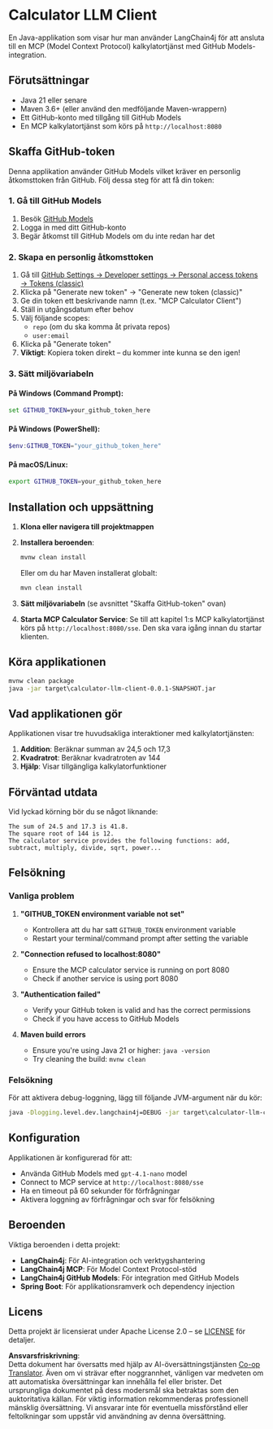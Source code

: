 <!--
CO_OP_TRANSLATOR_METADATA:
{
  "original_hash": "ac2459c0d5cc823922e3d9240a95028c",
  "translation_date": "2025-06-11T13:28:30+00:00",
  "source_file": "03-GettingStarted/03-llm-client/solution/java/README.md",
  "language_code": "sv"
}
-->
# Calculator LLM Client

En Java-applikation som visar hur man använder LangChain4j för att ansluta till en MCP (Model Context Protocol) kalkylatortjänst med GitHub Models-integration.

## Förutsättningar

- Java 21 eller senare
- Maven 3.6+ (eller använd den medföljande Maven-wrappern)
- Ett GitHub-konto med tillgång till GitHub Models
- En MCP kalkylatortjänst som körs på `http://localhost:8080`

## Skaffa GitHub-token

Denna applikation använder GitHub Models vilket kräver en personlig åtkomsttoken från GitHub. Följ dessa steg för att få din token:

### 1. Gå till GitHub Models
1. Besök [GitHub Models](https://github.com/marketplace/models)
2. Logga in med ditt GitHub-konto
3. Begär åtkomst till GitHub Models om du inte redan har det

### 2. Skapa en personlig åtkomsttoken
1. Gå till [GitHub Settings → Developer settings → Personal access tokens → Tokens (classic)](https://github.com/settings/tokens)
2. Klicka på "Generate new token" → "Generate new token (classic)"
3. Ge din token ett beskrivande namn (t.ex. "MCP Calculator Client")
4. Ställ in utgångsdatum efter behov
5. Välj följande scopes:
   - `repo` (om du ska komma åt privata repos)
   - `user:email`
6. Klicka på "Generate token"
7. **Viktigt**: Kopiera token direkt – du kommer inte kunna se den igen!

### 3. Sätt miljövariabeln

#### På Windows (Command Prompt):
```cmd
set GITHUB_TOKEN=your_github_token_here
```

#### På Windows (PowerShell):
```powershell
$env:GITHUB_TOKEN="your_github_token_here"
```

#### På macOS/Linux:
```bash
export GITHUB_TOKEN=your_github_token_here
```

## Installation och uppsättning

1. **Klona eller navigera till projektmappen**

2. **Installera beroenden**:
   ```cmd
   mvnw clean install
   ```
   Eller om du har Maven installerat globalt:
   ```cmd
   mvn clean install
   ```

3. **Sätt miljövariabeln** (se avsnittet "Skaffa GitHub-token" ovan)

4. **Starta MCP Calculator Service**:
   Se till att kapitel 1:s MCP kalkylatortjänst körs på `http://localhost:8080/sse`. Den ska vara igång innan du startar klienten.

## Köra applikationen

```cmd
mvnw clean package
java -jar target\calculator-llm-client-0.0.1-SNAPSHOT.jar
```

## Vad applikationen gör

Applikationen visar tre huvudsakliga interaktioner med kalkylatortjänsten:

1. **Addition**: Beräknar summan av 24,5 och 17,3
2. **Kvadratrot**: Beräknar kvadratroten av 144
3. **Hjälp**: Visar tillgängliga kalkylatorfunktioner

## Förväntad utdata

Vid lyckad körning bör du se något liknande:

```
The sum of 24.5 and 17.3 is 41.8.
The square root of 144 is 12.
The calculator service provides the following functions: add, subtract, multiply, divide, sqrt, power...
```

## Felsökning

### Vanliga problem

1. **"GITHUB_TOKEN environment variable not set"**
   - Kontrollera att du har satt `GITHUB_TOKEN` environment variable
   - Restart your terminal/command prompt after setting the variable

2. **"Connection refused to localhost:8080"**
   - Ensure the MCP calculator service is running on port 8080
   - Check if another service is using port 8080

3. **"Authentication failed"**
   - Verify your GitHub token is valid and has the correct permissions
   - Check if you have access to GitHub Models

4. **Maven build errors**
   - Ensure you're using Java 21 or higher: `java -version`
   - Try cleaning the build: `mvnw clean`

### Felsökning

För att aktivera debug-loggning, lägg till följande JVM-argument när du kör:
```cmd
java -Dlogging.level.dev.langchain4j=DEBUG -jar target\calculator-llm-client-0.0.1-SNAPSHOT.jar
```

## Konfiguration

Applikationen är konfigurerad för att:
- Använda GitHub Models med `gpt-4.1-nano` model
- Connect to MCP service at `http://localhost:8080/sse`
- Ha en timeout på 60 sekunder för förfrågningar
- Aktivera loggning av förfrågningar och svar för felsökning

## Beroenden

Viktiga beroenden i detta projekt:
- **LangChain4j**: För AI-integration och verktygshantering
- **LangChain4j MCP**: För Model Context Protocol-stöd
- **LangChain4j GitHub Models**: För integration med GitHub Models
- **Spring Boot**: För applikationsramverk och dependency injection

## Licens

Detta projekt är licensierat under Apache License 2.0 – se [LICENSE](../../../../../../03-GettingStarted/03-llm-client/solution/java/LICENSE) för detaljer.

**Ansvarsfriskrivning**:  
Detta dokument har översatts med hjälp av AI-översättningstjänsten [Co-op Translator](https://github.com/Azure/co-op-translator). Även om vi strävar efter noggrannhet, vänligen var medveten om att automatiska översättningar kan innehålla fel eller brister. Det ursprungliga dokumentet på dess modersmål ska betraktas som den auktoritativa källan. För viktig information rekommenderas professionell mänsklig översättning. Vi ansvarar inte för eventuella missförstånd eller feltolkningar som uppstår vid användning av denna översättning.